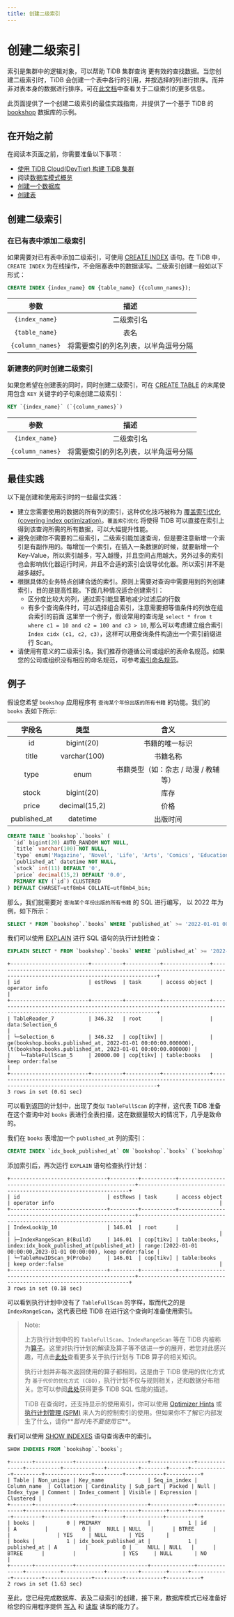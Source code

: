 ```yaml
---
title: 创建二级索引
---
```


# 创建二级索引

索引是集群中的逻辑对象，可以帮助 TiDB 集群查询 更有效的查找数据。当您创建二级索引时，TiDB 会创建一个表中各行的引用，并按选择的列进行排序。而并非对表本身的数据进行排序。可在[此文档](https://docs.pingcap.com/zh/tidb/stable/tidb-best-practices#%E4%BA%8C%E7%BA%A7%E7%B4%A2%E5%BC%95)中查看关于二级索引的更多信息。

此页面提供了一个创建二级索引的最佳实践指南，并提供了一个基于 TiDB 的 [bookshop](/develop/bookshop-schema-design.md) 数据库的示例。

## 在开始之前

在阅读本页面之前，你需要准备以下事项：

- [使用 TiDB Cloud(DevTier) 构建 TiDB 集群](/develop/build-cluster-in-cloud.md)
- 阅读[数据库模式概览](/develop/schema-design-overview.md)
- [创建一个数据库](/develop/create-database.md)
- [创建表](/develop/create-table.md)

## 创建二级索引

### 在已有表中添加二级索引

如果需要对已有表中添加二级索引，可使用 [CREATE INDEX](https://docs.pingcap.com/zh/tidb/stable/sql-statement-create-index) 语句。在 TiDB 中，`CREATE INDEX` 为在线操作，不会阻塞表中的数据读写。二级索引创建一般如以下形式：

```sql
CREATE INDEX {index_name} ON {table_name} ({column_names});
```

|       参数       |                 描述                 |
| :--------------: | :----------------------------------: |
|  `{index_name}`  |              二级索引名              |
|  `{table_name}`  |                 表名                 |
| `{column_names}` | 将需要索引的列名列表，以半角逗号分隔 |

### 新建表的同时创建二级索引

如果您希望在创建表的同时，同时创建二级索引，可在 [CREATE TABLE](https://docs.pingcap.com/zh/tidb/stable/sql-statement-create-table) 的末尾使用包含 `KEY` 关键字的子句来创建二级索引：

```sql
KEY `{index_name}` (`{column_names}`)
```

|       参数       |                 描述                 |
| :--------------: | :----------------------------------: |
|  `{index_name}`  |              二级索引名              |
| `{column_names}` | 将需要索引的列名列表，以半角逗号分隔 |

## 最佳实践

以下是创建和使用索引时的一些最佳实践：

- 建立您需要使用的数据的所有列的索引，这种优化技巧被称为 [覆盖索引优化(covering index optimization)](https://docs.pingcap.com/zh/tidb/stable/explain-indexes#indexreader)。`覆盖索引优化` 将使得 TiDB 可以直接在索引上得到该查询所需的所有数据，可以大幅提升性能。
- 避免创建你不需要的二级索引，二级索引能加速查询，但是要注意新增一个索引是有副作用的。每增加一个索引，在插入一条数据的时候，就要新增一个 Key-Value，所以索引越多，写入越慢，并且空间占用越大。另外过多的索引也会影响优化器运行时间，并且不合适的索引会误导优化器。所以索引并不是越多越好。
- 根据具体的业务特点创建合适的索引。原则上需要对查询中需要用到的列创建索引，目的是提高性能。下面几种情况适合创建索引：
  - 区分度比较大的列，通过索引能显著地减少过滤后的行数
  - 有多个查询条件时，可以选择组合索引，注意需要把等值条件的列放在组合索引的前面
    这里举一个例子，假设常用的查询是 `select * from t where c1 = 10 and c2 = 100 and c3 > 10`, 那么可以考虑建立组合索引 `Index cidx (c1, c2, c3)`，这样可以用查询条件构造出一个索引前缀进行 Scan。
- 请使用有意义的二级索引名，我们推荐你遵循公司或组织的表命名规范。如果您的公司或组织没有相应的命名规范，可参考[索引命名规范](/develop/object-naming-guidelines.md#5-索引命名规范)。

## 例子

假设您希望 `bookshop` 应用程序有 `查询某个年份出版的所有书籍` 的功能。我们的 `books` 表如下所示:

|    字段名    |     类型      |                 含义                  |
| :----------: | :-----------: | :-----------------------------------: |
|      id      |  bigint(20)   |            书籍的唯一标识             |
|    title     | varchar(100)  |               书籍名称                |
|     type     |     enum      | 书籍类型（如：杂志 / 动漫 / 教辅 等） |
|    stock     |  bigint(20)   |                 库存                  |
|    price     | decimal(15,2) |                 价格                  |
| published_at |   datetime    |               出版时间                |

```sql
CREATE TABLE `bookshop`.`books` (
  `id` bigint(20) AUTO_RANDOM NOT NULL,
  `title` varchar(100) NOT NULL,
  `type` enum('Magazine', 'Novel', 'Life', 'Arts', 'Comics', 'Education & Reference', 'Humanities & Social Sciences', 'Science & Technology', 'Kids', 'Sports') NOT NULL,
  `published_at` datetime NOT NULL,
  `stock` int(11) DEFAULT '0',
  `price` decimal(15,2) DEFAULT '0.0',
  PRIMARY KEY (`id`) CLUSTERED
) DEFAULT CHARSET=utf8mb4 COLLATE=utf8mb4_bin;
```

那么，我们就需要对 `查询某个年份出版的所有书籍` 的 SQL 进行编写， 以 2022 年为例，如下所示：

```sql
SELECT * FROM `bookshop`.`books` WHERE `published_at` >= '2022-01-01 00:00:00' AND `published_at` < '2023-01-01 00:00:00';
```

我们可以使用 [EXPLAIN](https://docs.pingcap.com/zh/tidb/stable/sql-statement-explain) 进行 SQL 语句的执行计划检查：

```sql
EXPLAIN SELECT * FROM `bookshop`.`books` WHERE `published_at` >= '2022-01-01 00:00:00' AND `published_at` < '2023-01-01 00:00:00';
```

```
+-------------------------+----------+-----------+---------------+--------------------------------------------------------------------------------------------------------------------------+
| id                      | estRows  | task      | access object | operator info                                                                                                            |
+-------------------------+----------+-----------+---------------+--------------------------------------------------------------------------------------------------------------------------+
| TableReader_7           | 346.32   | root      |               | data:Selection_6                                                                                                         |
| └─Selection_6           | 346.32   | cop[tikv] |               | ge(bookshop.books.published_at, 2022-01-01 00:00:00.000000), lt(bookshop.books.published_at, 2023-01-01 00:00:00.000000) |
|   └─TableFullScan_5     | 20000.00 | cop[tikv] | table:books   | keep order:false                                                                                                         |
+-------------------------+----------+-----------+---------------+--------------------------------------------------------------------------------------------------------------------------+
3 rows in set (0.61 sec)
```

可以看到返回的计划中，出现了类似 `TableFullScan` 的字样，这代表 TiDB 准备在这个查询中对 `books` 表进行全表扫描，这在数据量较大的情况下，几乎是致命的。

我们在 `books` 表增加一个 `published_at` 列的索引：

```sql
CREATE INDEX `idx_book_published_at` ON `bookshop`.`books` (`bookshop`.`books`.`published_at`);
```

添加索引后，再次运行 `EXPLAIN` 语句检查执行计划：

```
+-------------------------------+---------+-----------+--------------------------------------------------------+-------------------------------------------------------------------+
| id                            | estRows | task      | access object                                          | operator info                                                     |
+-------------------------------+---------+-----------+--------------------------------------------------------+-------------------------------------------------------------------+
| IndexLookUp_10                | 146.01  | root      |                                                        |                                                                   |
| ├─IndexRangeScan_8(Build)     | 146.01  | cop[tikv] | table:books, index:idx_book_published_at(published_at) | range:[2022-01-01 00:00:00,2023-01-01 00:00:00), keep order:false |
| └─TableRowIDScan_9(Probe)     | 146.01  | cop[tikv] | table:books                                            | keep order:false                                                  |
+-------------------------------+---------+-----------+--------------------------------------------------------+-------------------------------------------------------------------+
3 rows in set (0.18 sec)
```

可以看到执行计划中没有了 `TableFullScan` 的字样，取而代之的是 `IndexRangeScan`，这代表已经 TiDB 在进行这个查询时准备使用索引。

> Note:
>
> 上方执行计划中的的 `TableFullScan`、`IndexRangeScan` 等在 TiDB 内被称为[算子](https://docs.pingcap.com/zh/tidb/stable/explain-overview#%E7%AE%97%E5%AD%90%E7%AE%80%E4%BB%8B)。这里对执行计划的解读及算子等不做进一步的展开，若您对此感兴趣，可点击[此处](https://docs.pingcap.com/zh/tidb/stable/explain-overview)查看更多关于执行计划与 TiDB 算子的相关知识。
>
> 执行计划并非每次返回使用的算子都相同，这是由于 TiDB 使用的优化方式为 `基于代价的优化方式 (CBO)`，执行计划不仅与规则相关，还和数据分布相关。您可以参阅[此处](https://docs.pingcap.com/zh/tidb/stable/sql-tuning-overview)获得更多 TiDB SQL 性能的描述。
>
> TiDB 在查询时，还支持显示的使用索引，你可以使用 [Optimizer Hints](https://docs.pingcap.com/zh/tidb/stable/optimizer-hints) 或 [执行计划管理 (SPM)](https://docs.pingcap.com/zh/tidb/stable/sql-plan-management) 来人为的控制索引的使用。但如果你不了解它内部发生了什么，请你**_暂时先不要使用它_**。

我们可以使用 [SHOW INDEXES](https://docs.pingcap.com/zh/tidb/stable/sql-statement-show-indexes) 语句查询表中的索引。

```sql
SHOW INDEXES FROM `bookshop`.`books`;
```

```
+-------+------------+-----------------------+--------------+--------------+-----------+-------------+----------+--------+------+------------+---------+---------------+---------+------------+-----------+
| Table | Non_unique | Key_name              | Seq_in_index | Column_name  | Collation | Cardinality | Sub_part | Packed | Null | Index_type | Comment | Index_comment | Visible | Expression | Clustered |
+-------+------------+-----------------------+--------------+--------------+-----------+-------------+----------+--------+------+------------+---------+---------------+---------+------------+-----------+
| books |          0 | PRIMARY               |            1 | id           | A         |           0 |     NULL | NULL   |      | BTREE      |         |               | YES     | NULL       | YES       |
| books |          1 | idx_book_published_at |            1 | published_at | A         |           0 |     NULL | NULL   |      | BTREE      |         |               | YES     | NULL       | NO        |
+-------+------------+-----------------------+--------------+--------------+-----------+-------------+----------+--------+------+------------+---------+---------------+---------+------------+-----------+
2 rows in set (1.63 sec)
```

至此，您已经完成数据库、表及二级索引的创建，接下来，数据库模式已经准备好给您的应用程序提供 [写入](/develop/insert-data.md) 和 [读取](/develop/get-data-from-single-table.md) 读取的能力了。
